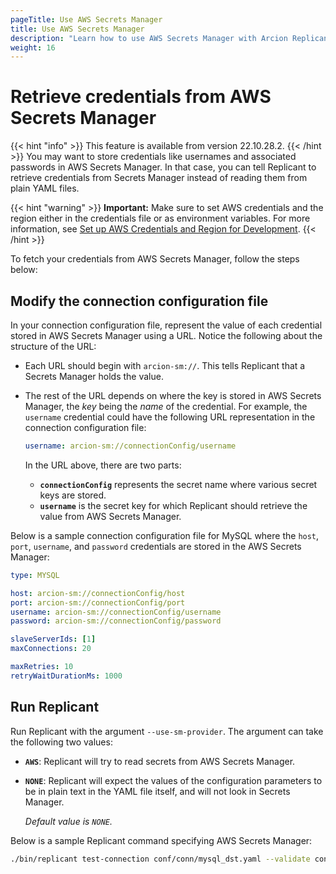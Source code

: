 ```yaml
---
pageTitle: Use AWS Secrets Manager
title: Use AWS Secrets Manager
description: "Learn how to use AWS Secrets Manager with Arcion Replicant. Replicant can retrieve credentials from Secrets Manager instead of reading from YAML files."
weight: 16
---
```


# Retrieve credentials from AWS Secrets Manager
{{< hint "info" >}}
This feature is available from version 22.10.28.2.
{{< /hint >}}
You may want to store credentials like usernames and associated passwords in AWS Secrets Manager. In that case, you can tell Replicant to retrieve credentials from Secrets Manager instead of reading them from plain YAML files. 

{{< hint "warning" >}}
**Important:** Make sure to set AWS credentials and the region either in the credentials file or as environment variables. For more information, see [Set up AWS Credentials and Region for Development](https://docs.aws.amazon.com/sdk-for-java/v1/developer-guide/setup-credentials.html).
{{< /hint >}}

To fetch your credentials from AWS Secrets Manager, follow the steps below:


## Modify the connection configuration file
In your connection configuration file, represent the value of each credential stored in AWS Secrets Manager using a URL. Notice the following about the structure of the URL:
  - Each URL should begin with `arcion-sm://`. This tells Replicant that a Secrets Manager holds the value.
  - The rest of the URL depends on where the key is stored in AWS Secrets Manager, the *key* being the *name* of the credential. For example, the `username` credential could have the following URL representation in the connection configuration file:

    ```YAML
    username: arcion-sm://connectionConfig/username
    ```

    In the URL above, there are two parts:
    - **`connectionConfig`** represents the secret name where various secret keys are stored.
    - **`username`** is the secret key for which Replicant should retrieve the value from AWS Secrets Manager.

Below is a sample connection configuration file for MySQL where the `host`, `port`, `username`, and `password` credentials are stored in the AWS Secrets Manager:

```YAML
type: MYSQL

host: arcion-sm://connectionConfig/host
port: arcion-sm://connectionConfig/port
username: arcion-sm://connectionConfig/username
password: arcion-sm://connectionConfig/password

slaveServerIds: [1]
maxConnections: 20

maxRetries: 10
retryWaitDurationMs: 1000
```

## Run Replicant
Run Replicant with the argument `--use-sm-provider`. The argument can take the following two values: 
  - **`AWS`**: Replicant will try to read secrets from AWS Secrets Manager.
  - **`NONE`**: Replicant will expect the values of the configuration parameters to be in plain text in the YAML file itself, and will not look in Secrets Manager. 

    *Default value is `NONE`.*

  Below is a sample Replicant command specifying AWS Secrets Manager:

  ```sh
  ./bin/replicant test-connection conf/conn/mysql_dst.yaml --validate conf/validate/validationchecks.json --use-sm-provider AWS
  ```
